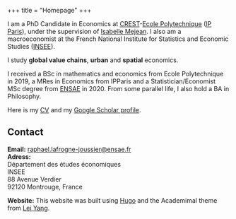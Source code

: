 +++
title = "Homepage"
+++



I am a PhD Candidate in Economics at [CREST](https://crest.science/)-[Ecole Polytechnique](https://www.polytechnique.edu/en) ([IP Paris](https://www.ip-paris.fr/en)), under the supervision of [Isabelle Mejean](https://www.isabellemejean.com/). I also am a macroeconomist at the French National Institute for Statistics and Economic Studies ([INSEE](https://www.insee.fr/)).

I study **global value chains**, **urban** and **spatial** economics.

I received a BSc in mathematics and economics from Ecole Polytechnique in 2019, a MRes in Economics from IPParis and a Statistician/Economist MSc degree from [ENSAE](https://www.ensae.fr/) in 2020. From some parallel life, I also hold a BA in Philosophy. 


Here is my [CV](https://raphael-lafrogne-joussier.github.io/homepage/CV_academic.pdf) and my [Google Scholar profile](https://scholar.google.com/citations?user=dt7xJSYAAAAJ&hl=en).

## Contact

**Email:** [raphael.lafrogne-joussier@ensae.fr](raphael.lafrogne-joussier@ensae.fr)  
**Adress:**  
Département des études économiques  
INSEE  
88 Avenue Verdier  
92120 Montrouge, France


**Website:** This website was built using [Hugo](https://gohugo.io/) and the Academimal theme from [Lei Yang](https://github.com/yangl1996/academimal). 